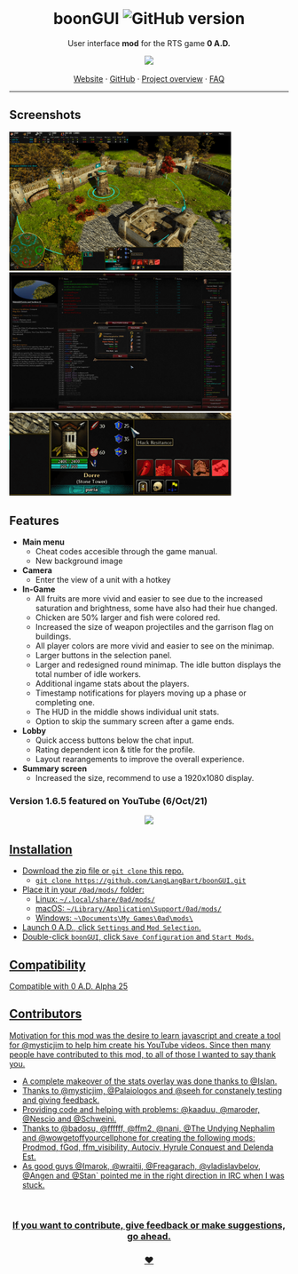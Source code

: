 <br>
<!-- Title -->
<div align="center">

# boonGUI ![GitHub version](https://img.shields.io/badge/dynamic/json?color=gold&label=Version&query=version&url=https%3A%2F%2Fraw.githubusercontent.com%2FLangLangBart%2FboonGUI%2Fmain%2Fmod.json)
User interface **mod** for the RTS game **0 A.D.**
</div>

<!-- 0 A.D. logo -->
<div align="center">
<p align="center">
<a href="https://play0ad.com"><img src="https://user-images.githubusercontent.com/92653266/142162743-47df8876-c680-4659-98cf-b0635f3b0969.png" width="300">
</p>
  
<p>
<a href="https://play0ad.com/re-release-of-0-a-d-alpha-25-yauna/">Website</a> ·
<a href="https://github.com/0ad/0ad">GitHub</a> ·
<a href="https://peertube.debian.social/videos/watch/7d134d11-0b25-42bc-92dd-13c496863e8e">Project overview</a> ·
<a href="https://trac.wildfiregames.com/wiki/FAQ">FAQ</a>
</p>
</div>

---

## Screenshots
<img src="boongui_ingame.png" width=400> <img src="boongui_lobby.png" width=400><br>
<img src="boongui_hud.png" width=400>

## Features
* **Main menu**
  * Cheat codes accesible through the game manual.
  * New background image
* **Camera**
  * Enter the view of a unit with a hotkey 
* **In-Game**
  * All fruits are more vivid and easier to see due to the increased saturation and brightness, some have also had their hue changed.
  * Chicken are 50% larger and fish were colored red.
  * Increased the size of weapon projectiles and the garrison flag on buildings.
  * All player colors are more vivid and easier to see on the minimap.
  * Larger buttons in the selection panel.
  * Larger and redesigned round minimap. The idle button displays the total number of idle workers.
  * Additional ingame stats about the players.
  * Timestamp notifications for players moving up a phase or completing one.
  * The HUD in the middle shows individual unit stats.
  * Option to skip the summary screen after a game ends.
* **Lobby**
  * Quick access buttons below the chat input.
  * Rating dependent icon & title for the profile.
  * Layout rearangements to improve the overall experience.
* **Summary screen**
  * Increased the size, recommend to use a 1920x1080 display.


### Version 1.6.5 featured on YouTube (6/Oct/21)
<!-- Newbie Rush -->
<p align="center">
<a href="http://www.youtube.com/watch?v=vua47INwBb0"><img src="http://img.youtube.com/vi/vua47INwBb0/0.jpg" width="500"</a>
</p>

## Installation
* Download the zip file or `git clone` this repo.
  * `git clone https://github.com/LangLangBart/boonGUI.git`
* Place it in your `/0ad/mods/` folder:
  * Linux: `~/.local/share/0ad/mods/`
  * macOS: `~/Library/Application\Support/0ad/mods/`
  * Windows: `~\Documents\My Games\0ad\mods\`
* Launch 0 A.D., click `Settings` and `Mod Selection`.
* Double-click `boonGUI`, click `Save Configuration` and `Start Mods`.

## Compatibility
Compatible with 0 A.D. Alpha 25

## Contributors
Motivation for this mod was the desire to learn javascript and create a tool for @mysticjim to help him create his YouTube videos. Since then many people have contributed to this mod, to all of those I wanted to say thank you.
* A complete makeover of the stats overlay was done thanks to @Islan.
* Thanks to @mysticjim, @Palaiologos and @seeh for constanely  testing and giving feedback.
* Providing code and helping with problems: @kaaduu, @maroder, @Nescio and @Schweini.
* Thanks to @badosu, @ffffff, @ffm2, @nani, @The Undying Nephalim and @wowgetoffyourcellphone for creating the following mods: Prodmod, fGod, ffm_visibility, Autociv, Hyrule Conquest and Delenda Est.
* As good guys @Imarok, @wraitii, @Freagarach, @vladislavbelov, @Angen and @Stan` pointed me in the right direction in IRC when I was stuck.

<br>

<div align="center">

### If you want to contribute, give feedback or make suggestions, go ahead. 
### ❤️

</div>
